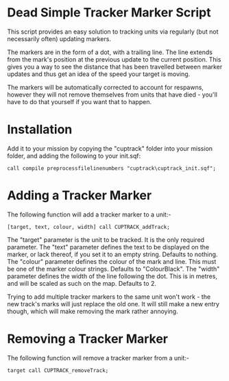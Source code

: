 # Dead Simple Tracker Marker Script

This script provides an easy solution to tracking units via regularly (but not necessarily often) updating markers. 

The markers are in the form of a dot, with a trailing line. The line extends from the mark's position at the previous update to the current position. This gives you a way to see the distance that has been travelled between marker updates and thus get an idea of the speed your target is moving. 

The markers will be automatically corrected to account for respawns, however they will not remove themselves from units that have died - you'll have to do that yourself if you want that to happen. 

# Installation

Add it to your mission by copying the "cuptrack" folder into your mission folder, and adding the following to your init.sqf:

`call compile preprocessfilelinenumbers "cuptrack\cuptrack_init.sqf";`

# Adding a Tracker Marker

The following function will add a tracker marker to a unit:-

`[target, text, colour, width] call CUPTRACK_addTrack;`

The "target" parameter is the unit to be tracked. It is the only required parameter. 
The "text" parameter defines the text to be displayed on the marker, or lack thereof, if you set it to an empty string. Defaults to nothing.
The "colour" parameter defines the colour of the mark and line. This must be one of the marker colour strings. Defaults to "ColourBlack". 
The "width" parameter defines the width of the line following the dot. This is in metres, and will be scaled as such on the map. Defaults to 2. 

Trying to add multiple tracker markers to the same unit won't work - the new track's marks will just replace the old one. It will still make a new entry though, which will make removing the mark rather annoying. 

# Removing a Tracker Marker

The following function will remove a tracker marker from a unit:-

`target call CUPTRACK_removeTrack;`